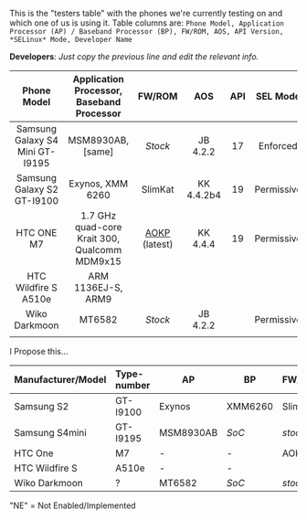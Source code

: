 This is the "testers table" with the phones we're currently testing on and which one of us is using it. Table columns are: `Phone Model, Application Processor (AP) / Baseband Processor (BP), FW/ROM, AOS, API Version, *SELinux* Mode, Developer Name`

**Developers**: *Just copy the previous line and edit the relevant info.*

|           Phone Model           |   Application Processor, Baseband Processor   |               FW/ROM              |     AOS    | API |  SEL Mode  | DEV |
|:-------------------------------:|:---------------------------------------------:|:---------------------------------:|:----------:|:---:|:----------:|:-------:|
| Samsung Galaxy S4 Mini GT-I9195 |               MSM8930AB, [same]               |              *Stock*              |  JB 4.2.2  |  17 |  Enforced  |  E:V:A  |
|    Samsung Galaxy S2 GT-I9100   |                Exynos, XMM 6260               |              SlimKat              | KK 4.4.2b4 |  19 | Permissive |  E:V:A  |
|            HTC ONE M7           | 1.7 GHz quad-core Krait 300, Qualcomm MDM9x15 | [AOKP](http://aokp.co/) (latest)  |  KK 4.4.4  |  19 | Permissive | SecUpwN |
|       HTC Wildfire S A510e      |               ARM 1136EJ-S, ARM9              |                                   |            |     |            |  He3556 |
|          Wiko Darkmoon          |                     MT6582                    |              *Stock*              |  JB 4.2.2  |     | Permissive | andr3jx |
|                                 |                                               |                                   |            |     |            |         |




I Propose this...

| Manufacturer/Model    | Type-number | AP  | BP  | FW/ROM | AOS | API | SELmode | Dev |
|:--------------------- |:----------- | --- | --- |:------ |:--- | --- |:------- |:--- |
Samsung S2 | GT-I9100 | Exynos | XMM6260 | SlimKat | KK4.4.2b4 | 19 | Permissive | E:V:A
Samsung S4mini | GT-I9195 | MSM8930AB | *SoC* | *stock* | JB4.2.2 | 17 | Enforcing | E:V:A
HTC One | M7 | - | - | AOKP | KK4.4.4 | 19 | Permissive | SecUpwN
HTC Wildfire S | A510e | - | - | | | | | He3556 |
Wiko Darkmoon | ? | MT6582 | *SoC* | *stock* | JB4.2.2 | | *NE*| andr3jx |

"NE" = Not Enabled/Implemented